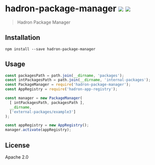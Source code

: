 # hadron-package-manager [![][travis_img]][travis_url] [![][npm_img]][npm_url]

> Hadron Package Manager

## Installation

```
npm install --save hadron-package-manager
```

## Usage

```js
const packagesPath = path.join(__dirname, 'packages');
const intPackagesPath = path.join(__dirname, 'internal-packages');
const PackageManager = require('hadron-package-manager');
const AppRegistry = require('hadron-app-registry');

const manager = new PackageManager(
  [ intPackagesPath, packagesPath ],
  __dirname,
  ['external-packages/example3']
);

const appRegistry = new AppRegistry();
manager.activate(appRegistry);
```

## License

Apache 2.0

[travis_img]: https://img.shields.io/travis/mongodb-js/hadron-package-manager.svg?style=flat-square
[travis_url]: https://travis-ci.org/mongodb-js/hadron-package-manager
[npm_img]: https://img.shields.io/npm/v/hadron-package-manager.svg?style=flat-square
[npm_url]: https://www.npmjs.org/package/hadron-package-manager
